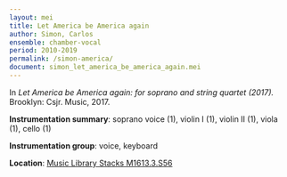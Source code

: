 ```yaml
---
layout: mei
title: Let America be America again
author: Simon, Carlos
ensemble: chamber-vocal
period: 2010-2019
permalink: /simon-america/
document: simon_let_america_be_america_again.mei
---
```


In *Let America be America again: for soprano and string quartet (2017).* Brooklyn: Csjr. Music, 2017.

**Instrumentation summary**: soprano voice (1), violin I (1), violin II (1), viola (1), cello (1) 

**Instrumentation group**: voice, keyboard

**Location**: <a href="https://tufts-primo.hosted.exlibrisgroup.com/permalink/f/bnf7qa/01TUN_ALMA21278577910003851" target="_blank">Music Library Stacks M1613.3.S56</a>
